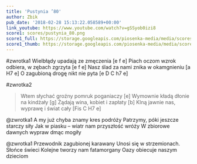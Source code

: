 ```yaml
---
title: 'Pustynia ’80'
author: Zbik
pub_date: '2018-02-28 15:13:22.058589+00:00'
link_youtube: https://www.youtube.com/watch?v=gSSyob0izi8
score1: scores/pustynia_80.png
score1_full: https://storage.googleapis.com/piosenka-media/media/scores/pustynia_80.png
score1_thumb: https://storage.googleapis.com/piosenka-media/media/scores/pustynia_80.png.180x0_q85_upscale.png
---
```


#zwrotka1
Wielbłądy upadają ze zmęczenia [e f e]
Piach oczom wzrok odbiera, w zębach zgrzyta [e f e]
Nasz ślad za nami znika w okamgnieniu [a H7 e]
O zagubioną drogę nikt nie pyta [e D C h7 e]

#zwrotka2
>Wtem słychać groźny pomruk poganiaczy [e]
>Wymownie kładą dłonie na kindżały [g]
>Żądają wina, kobiet i zapłaty [b]
>Klną jawnie nas, wyprawę i świat cały [Fis C H7 e]

@zwrotka1
A my już chyba znamy kres podróży
Patrzymy, póki jeszcze starczy siły
Jak w piasku – wiatr nam przyszłość wróży
W zbiorowe dawnych wypraw dmąc mogiły

@zwrotka1
Przewodnik zagubionej karawany
Unosi się w strzemionach. Słońce świeci
Kolejne tworzy nam fatamorgany
Oazy obiecuje naszym dzieciom